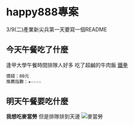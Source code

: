 # happy888專案
3/9(二)產業新尖兵第一天要寫一個README

## 今天午餐吃了什麼
逢甲大學午餐時間排隊人好多
吃了超鹹的牛肉飯 [鐵拳](https://www.facebook.com/ironbeatsteak/)
```bash
價錢：80元
推薦指數：★☆☆☆☆
```

## 明天午餐要吃什麼
**我想吃麥當勞**
但是排隊排到天邊
![麥當勞](https://cc.tvbs.com.tw/img/program/upload/2020/11/04/20201104155314-cdb87dcb.jpg)
